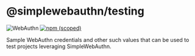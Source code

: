 # @simplewebauthn/testing

![WebAuthn](https://img.shields.io/badge/WebAuthn-Simplified-blueviolet?style=for-the-badge&logo=WebAuthn)
[![npm (scoped)](https://img.shields.io/npm/v/@simplewebauthn/testing?style=for-the-badge&logo=npm)](https://www.npmjs.com/package/@simplewebauthn/testing)

Sample WebAuthn credentials and other such values that can be used to test projects leveraging SimpleWebAuthn.
